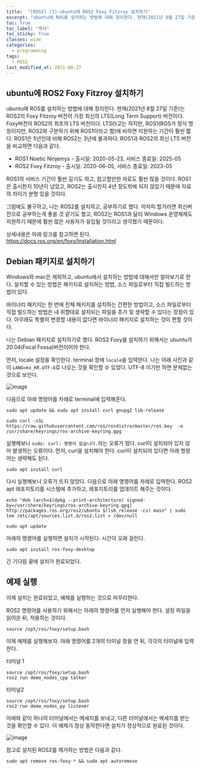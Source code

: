 ```yaml
---
title:  "[ROS2] (1)-ubuntu에 ROS2 Foxy Fitzroy 설치하기"
excerpt: "ubuntu에 ROS를 설치하는 방법에 대해 정리한다. 현재(2021년 8월 27일 기준)는 ROS2의 Foxy Fitzroy 버전이 가장 최신의 LTS(Long Term Support) 버전이다."
toc: True
toc_label: "목차"
toc_sticky: True
classes: wide
categories:
  - programming
tags:
  - ROS2
last_modified_at: 2021-08-27
---
```


## ubuntu에 ROS2 Foxy Fitzroy 설치하기
ubuntu에 ROS를 설치하는 방법에 대해 정리한다. 현재(2021년 8월 27일 기준)는 ROS2의 Foxy Fitzroy 버전이 가장 최신의 LTS(Long Term Support) 버전이다. Foxy버전이 ROS2의 최초의 LTS 버전이다. LTS라고는 하지만, ROS1(ROS가 정식 명칭이지만, ROS2와 구분하기 위해 ROS1이라고 함)에 비하면 지원하는 기간이 훨씬 짧다. ROS1은 5년인데 비해 ROS2는 3년에 불과하다. ROS1과 ROS2의 최신 LTS 버전을 비교하면 다음과 같다.

- ROS1 Noetic Ninjemys - 출시일: 2020-05-23, 서비스 종료일: 2025-05
- ROS2 Foxy Fitzroy - 출시일: 2020-06-05, 서비스 종료일: 2023-05

ROS1의 서비스 기간이 훨씬 길기도 하고, 참고할만한 자료도 훨씬 많을 것이다. ROS1은 출시한지 10년이 넘었고, ROS2는 출시한지 4년 정도밖에 되지 않았기 때문에 자료의 차이가 분명 있을 것이다.

그럼에도 불구하고, 나는 ROS2를 설치하고, 공부하기로 했다. 어차피 할거라면 최신버전으로 공부하는게 좋을 것 같기도 했고, ROS2는 ROS1과 달리 Windows 운영체제도 지원하기 때문에 훨씬 많은 사용자가 유입될 것이라고 생각했기 때문이다.

상세내용은 아래 링크를 참고하면 된다.  
<https://docs.ros.org/en/foxy/Installation.html>

## Debian 패키지로 설치하기
Windows와 mac은 제외하고, ubuntu에서 설치하는 방법에 대해서만 알아보기로 한다. 설치할 수 있는 방법은 패키지로 설치하는 방법, 소스 파일로부터 직접 빌드하는 방법이 있다. 

바이너리 패키지는 한 번에 전체 패키지를 설치하는 간편한 방법이고, 소스 파일로부터 직접 빌드하는 방법은 내 취향대로 설치되는 파일을 추가 및 생략할 수 있다는 장점이 있다. 아무래도 특별히 변경할 내용이 없다면 바이너리 패키지로 설치하는 것이 편할 것이다.

나는 Debian 패키지로 설치하기로 했다. ROS2 Foxy를 설치하기 위해서는 ubuntu가 20.04(Focal Fossa)버전이어야 한다. 

먼저, locale 설정을 확인한다. terminal 창에 `locale`을 입력한다. 나는 아래 사진과 같이 `LANG=ko_KR.UTF-8`로 나오는 것을 확인할 수 있었다. UTF-8 이기만 하면 문제없는 것으로 보인다.

<img src="{{ site.url }}{{ site.baseurl }}/assets/images/2021-08-27-[ROS2]_(1)-ubuntu에_ROS2_Foxy_Fitzroy_설치하기/check_locale.png" alt="image"> 

다음으로 아래 명령어를 차례로 terminal에 입력해준다. 

```
sudo apt update && sudo apt install curl gnupg2 lsb-release

sudo curl -sSL https://raw.githubusercontent.com/ros/rosdistro/master/ros.key  -o /usr/share/keyrings/ros-archive-keyring.gpg
```
실행해보니 `sudo: curl: 명령이 없습니다.`라는 오류가 떴다. curl이 설치되어 있지 않아 발생하는 오류이다. 먼저, curl을 설치해야 한다. curl이 설치되어 있다면 아래 명령어는 생략해도 된다.

```
sudo apt install curl
```
다시 실행해보니 오류가 뜨지 않았다. 다음으로 아래 명령어를 차례로 입력한다. ROS2 apt 레포지토리를 시스템에 추가하고, 레포지토리를 업데이트 해주는 것이다.

```
echo "deb [arch=$(dpkg --print-architecture) signed-by=/usr/share/keyrings/ros-archive-keyring.gpg] http://packages.ros.org/ros2/ubuntu $(lsb_release -cs) main" | sudo tee /etc/apt/sources.list.d/ros2.list > /dev/null

sudo apt update
```

아래의 명령어를 실행하면 설치가 시작된다. 시간이 오래 걸린다.

```
sudo apt install ros-foxy-desktop
```

긴 기다림 끝에 설치가 완료되었다.

## 예제 실행
이제 설치는 완료되었고, 예제를 실행하는 것으로 마무리한다.

ROS2 명령어를 사용하기 위해서는 아래의 명령어를 먼저 실행해야 한다. 설정 파일을 읽어온 뒤, 적용하는 것이다.

```
source /opt/ros/foxy/setup.bash
```

이제 예제를 실행해보자. 아래 명령어를 2개의 터미널 창을 연 뒤, 각각의 터미널에 입력한다.

터미널 1
```
source /opt/ros/foxy/setup.bash
ros2 run demo_nodes_cpp talker
```

터미널2
```
source /opt/ros/foxy/setup.bash
ros2 run demo_nodes_py listener
```

아래와 같이 하나의 터미널에서는 메세지를 보내고, 다른 터미널에서는 메세지를 받는 것을 확인할 수 있다. 이 예제가 정상 동작한다면 설치가 정상적으로 완료된 것이다.

<img src="{{ site.url }}{{ site.baseurl }}/assets/images/2021-08-27-[ROS2]_(1)-ubuntu에_ROS2_Foxy_Fitzroy_설치하기/ros2_example.png" alt="image"> 

참고로 설치된 ROS2를 제거하는 방법은 다음과 같다.

```
sudo apt remove ros-foxy-* && sudo apt autoremove
```
